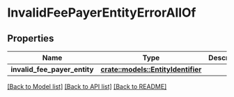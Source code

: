 # InvalidFeePayerEntityErrorAllOf

## Properties

Name | Type | Description | Notes
------------ | ------------- | ------------- | -------------
**invalid_fee_payer_entity** | [**crate::models::EntityIdentifier**](EntityIdentifier.md) |  | 

[[Back to Model list]](../README.md#documentation-for-models) [[Back to API list]](../README.md#documentation-for-api-endpoints) [[Back to README]](../README.md)


